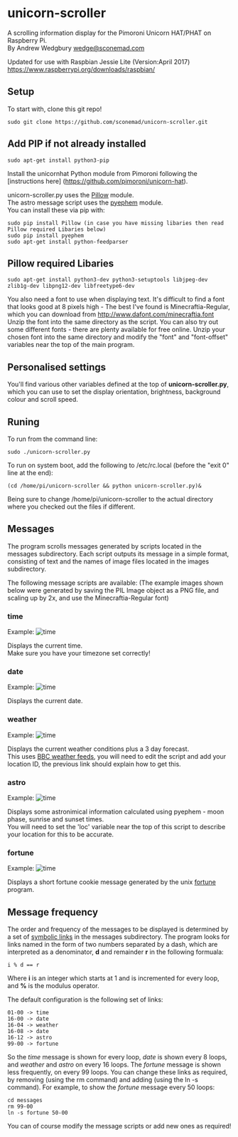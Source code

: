 # unicorn-scroller

A scrolling information display for the Pimoroni Unicorn HAT/PHAT on Raspberry Pi.  
By Andrew Wedgbury <wedge@sconemad.com>  

Updated for use with Raspbian Jessie Lite (Version:April 2017) https://www.raspberrypi.org/downloads/raspbian/

## Setup

To start with, clone this git repo!  

    sudo git clone https://github.com/sconemad/unicorn-scroller.git

## Add PIP if not already installed

    sudo apt-get install python3-pip
    
Install the unicornhat Python module from Pimoroni following the [instructions here] (https://github.com/pimoroni/unicorn-hat).

unicorn-scroller.py uses the [Pillow](https://pypi.python.org/pypi/Pillow/4.1.1) module.   
The astro message script uses the [pyephem](http://rhodesmill.org/pyephem/) module.   
You can install these via pip with:

    sudo pip install Pillow (in case you have missing libaries then read Pillow required Libaries below)
    sudo pip install pyephem
    sudo apt-get install python-feedparser

## Pillow required Libaries

    sudo apt-get install python3-dev python3-setuptools libjpeg-dev zlib1g-dev libpng12-dev libfreetype6-dev


You also need a font to use when displaying text. It's difficult to find a font that looks good at 8 pixels high - The best I've found is Minecraftia-Regular, which you can download from http://www.dafont.com/minecraftia.font
Unzip the font into the same directory as the script. You can also try out some different fonts - there are plenty available for free online. Unzip your chosen font into the same directory and modify the "font" and "font-offset" variables near the top of the main program.

## Personalised settings
You'll find various other variables defined at the top of **unicorn-scroller.py**, which you can use to set the display orientation, brightness, background colour and scroll speed.

## Runing

To run from the command line:

    sudo ./unicorn-scroller.py

To run on system boot, add the following to /etc/rc.local
(before the "exit 0" line at the end):

    (cd /home/pi/unicorn-scroller && python unicorn-scroller.py)&

Being sure to change /home/pi/unicorn-scroller to the actual directory where
you checked out the files if different.

## Messages

The program scrolls messages generated by scripts located in the messages subdirectory.
Each script outputs its message in a simple format, consisting of text and the names of image files located in the images subdirectory.

The following message scripts are available:
(The example images shown below were generated by saving the PIL Image object as a PNG file, and scaling up by 2x, and use the Minecraftia-Regular font)

### time

Example: ![time](doc/time2x.png)

Displays the current time.  
Make sure you have your timezone set correctly!

### date

Example: ![time](doc/date2x.png)

Displays the current date.

### weather

Example: ![time](doc/weather2x.png)

Displays the current weather conditions plus a 3 day forecast.  
This uses [BBC weather feeds](https://support.bbc.co.uk/platform/feeds/WeatherFeeds.htm), you will need to edit the script and add your location ID, the previous link should explain how to get this.

### astro

Example: ![time](doc/astro2x.png)

Displays some astronimical information calculated using pyephem - moon phase, sunrise and sunset times.  
You will need to set the 'loc' variable near the top of this script to describe your location for this to be accurate.

### fortune

Example: ![time](doc/fortune2x.png)

Displays a short fortune cookie message generated by the unix [fortune](http://linux.die.net/man/6/fortune) program.


## Message frequency

The order and frequency of the messages to be displayed is determined by a set of [symbolic links](https://en.wikipedia.org/wiki/Symbolic_link) in the messages subdirectory. The program looks for links named in the form of two numbers separated by a dash, which are interpreted as a denominator, **d** and remainder **r** in the following formuala:

    i % d == r
    
Where **i** is an integer which starts at 1 and is incremented for every loop, and **%** is the modulus operator.

The default configuration is the following set of links:

    01-00 -> time
    16-00 -> date
    16-04 -> weather
    16-08 -> date
    16-12 -> astro
    99-00 -> fortune

So the *time* message is shown for every loop, *date* is shown every 8 loops, and *weather* and *astro* on every 16 loops. The *fortune* message is shown less frequently, on every 99 loops. You can change these links as required,  by removing (using the rm command) and adding (using the ln -s command). For example, to show the *fortune* message every 50 loops:

    cd messages
    rm 99-00
    ln -s fortune 50-00
    
You can of course  modify the message scripts or add new ones as required!
